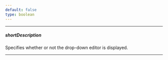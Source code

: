 ```yaml
---
default: false
type: boolean
---
```

---
##### shortDescription
Specifies whether or not the drop-down editor is displayed.

---
